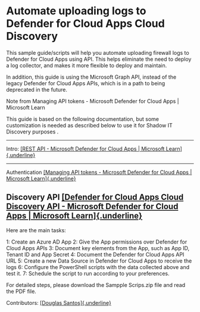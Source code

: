 # Automate uploading logs to Defender for Cloud Apps Cloud Discovery

This sample guide/scripts will help you automate uploading firewall logs to Defender for Cloud Apps using API.
This helps eliminate the need to deploy a log collector, and makes it more flexible to deploy and maintain.

In addition, this guide is using the Microsoft Graph API, instead of the legacy Defender for Cloud Apps APIs, which is in a path to being deprecated in the future.

Note from Managing API tokens - Microsoft Defender for Cloud Apps | Microsoft Learn



This guide is based on the following documentation, but some customization is needed as described below to use it for Shadow IT Discovery purposes .


  ----------------------------------------------------------------------------------------------------------------
  Intro:           [[REST API - Microsoft Defender for Cloud Apps \| Microsoft
                   Learn]{.underline}](https://learn.microsoft.com/en-us/defender-cloud-apps/api-introduction)
  ---------------- -----------------------------------------------------------------------------------------------
  Authentication   [[Managing API tokens - Microsoft Defender for Cloud Apps \| Microsoft
                   Learn]{.underline}](https://learn.microsoft.com/en-us/defender-cloud-apps/api-authentication)

  Discovery API    [[Defender for Cloud Apps Cloud Discovery API - Microsoft Defender for Cloud Apps \| Microsoft
                   Learn]{.underline}](https://learn.microsoft.com/en-us/defender-cloud-apps/api-discovery)
  ----------------------------------------------------------------------------------------------------------------

Here are the main tasks:

1:  Create an Azure AD App
2:  Give the App permissions over Defender for Cloud Apps APIs
3:  Document key elements from the App, such as App ID, Tenant ID and App Secret
4:  Document the Defender for Cloud Apps API URL
5:  Create a new Data Source in Defender for Cloud Apps to receive the logs
6:  Configure the PowerShell scripts with the data collected above and test it.
7:  Schedule the script to run according to your preferences.

For detailed steps, please download the Sampple Scrips.zip file and read the PDF file.

Contributors:
[[Douglas Santos]{.underline}](https://github.com/doug-msft)
